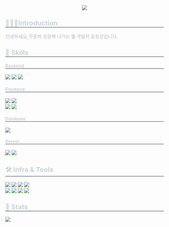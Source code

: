 <div align= "center">
    <img src="https://capsule-render.vercel.app/api?type=rect&color=auto&height=120&text=Hello!%20I'm%20Hosang&animation=&fontColor=ffffff&fontSize=50" />
    </div>
    <div style="text-align: left;"> 
    <h2 style="border-bottom: 1px solid #21262d; color: #c9d1d9;"> 🙋🏻‍♂️Introduction </h2>  
    <div style="font-weight: 700; font-size: 15px; text-align: left; color: #c9d1d9;"> 안녕하세요,꾸준히 성장해 나가는 웹 개발자 윤호상입니다. </div> 
    </div>
    <div style="text-align: left;">
    <h2 style="border-bottom: 1px solid #21262d; color: #c9d1d9;"> 🦾 Skills </h2>
    <h4 style="border-bottom: 1px solid #21262d; color: #c9d1d9;"> Backend </h4>
    <div style="margin: ; text-align: left;" "text-align: left;"> 
          <img src="https://img.shields.io/badge/java-007396?style=for-the-badge&logo=java&logoColor=white"> 
          <img src="https://img.shields.io/badge/Spring-6DB33F?style=for-the-badge&logo=Spring&logoColor=white">
          <img src="https://img.shields.io/badge/Spring_Security-6DB33F?style=for-the-badge&logo=Spring-Security&logoColor=white"><br/>
    </div>
        <h4 style="border-bottom: 1px solid #21262d; color: #c9d1d9;"> Frontend </h4>
        <div style="margin: ; text-align: left;" "text-align: left;"> 
          <img src="https://img.shields.io/badge/css3-%231572B6.svg?style=for-the-badge&logo=css3&logoColor=white"> 
          <img src="https://img.shields.io/badge/HTML5-E34F26?style=for-the-badge&logo=HTML5&logoColor=white">
          <br/>
          <img src="https://img.shields.io/badge/Javascript-F7DF1E?style=for-the-badge&logo=Javascript&logoColor=white">
          <img src="https://img.shields.io/badge/Vue.js-4FC08D?style=for-the-badge&logo=Vue.js&logoColor=white">
          </div>
        <h4 style="border-bottom: 1px solid #21262d; color: #c9d1d9;"> Database </h4>
        <div style="margin: ; text-align: left;" "text-align: left;"> 
          <img src="https://img.shields.io/badge/MySQL-4479A1?style=for-the-badge&logo=MySQL&logoColor=white">
          </div>
        <h4 style="border-bottom: 1px solid #21262d; color: #c9d1d9;"> Server </h4>
        <div style="margin: ; text-align: left;" "text-align: left;"> 
          <img src="https://img.shields.io/badge/Linux-FCC624?style=for-the-badge&logo=linux&logoColor=black">
            <img src="https://img.shields.io/badge/apache%20tomcat-%23F8DC75.svg?style=for-the-badge&logo=apache-tomcat&logoColor=black">
          </div>
        <h2 style="border-bottom: 1px solid #21262d; color: #c9d1d9;"> 🛠️ Infra & Tools </h2>
        <div style="margin: ; text-align: left;" "text-align: left;"> 
          <img src="https://img.shields.io/badge/git-F05032?style=for-the-badge&logo=git&logoColor=white">
          <img src="https://img.shields.io/badge/Github-181717?style=for-the-badge&logo=Github&logoColor=white">
          <img src="https://img.shields.io/badge/Eclipse-FE7A16.svg?style=for-the-badge&logo=Eclipse&logoColor=white">
          <img src="https://img.shields.io/badge/IntelliJIDEA-000000.svg?style=for-the-badge&logo=intellij-idea&logoColor=white">
        </br>
          <img src="https://img.shields.io/badge/Visual_Studio_Code-0078D4?style=for-the-badge&logo=visual%20studio%20code&logoColor=white">
          <img src="https://img.shields.io/badge/Bootstrap-7952B3?style=for-the-badge&logo=Bootstrap&logoColor=white">
          <img src="https://img.shields.io/badge/Notion-000000?style=for-the-badge&logo=Notion&logoColor=white">
          <img src="https://img.shields.io/badge/Slack-4A154B?style=for-the-badge&logo=Slack&logoColor=white">
          </div>
    </div>
    <div style="text-align: left;"> 
    <h2 style="border-bottom: 1px solid #21262d; color: #c9d1d9;"> 🏅 Stats </h2> 
        <div style="text-align: left;"> 
        <img src="https://github-readme-stats.vercel.app/api/top-langs/?username=h5ss"/> 
    </div> 
    </div>
    
